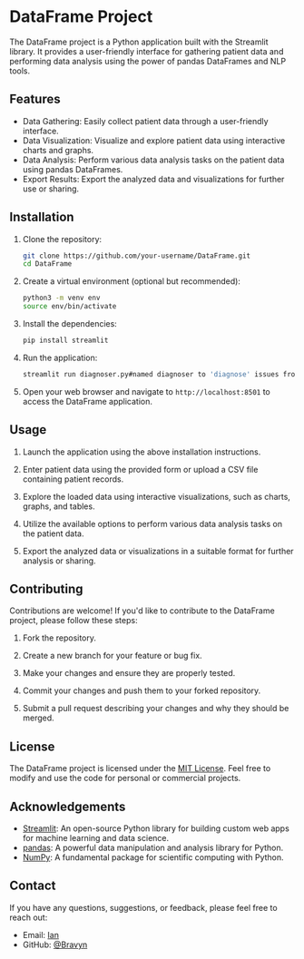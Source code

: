 # DataFrame Project

The DataFrame project is a Python application built with the Streamlit library. It provides a user-friendly interface for gathering patient data and performing data analysis using the power of pandas DataFrames and NLP tools.

## Features

- Data Gathering: Easily collect patient data through a user-friendly interface.
- Data Visualization: Visualize and explore patient data using interactive charts and graphs.
- Data Analysis: Perform various data analysis tasks on the patient data using pandas DataFrames.
- Export Results: Export the analyzed data and visualizations for further use or sharing.

## Installation

1. Clone the repository:

   ```bash
   git clone https://github.com/your-username/DataFrame.git
   cd DataFrame
   ```

2. Create a virtual environment (optional but recommended):

   ```bash
   python3 -m venv env
   source env/bin/activate
   ```

3. Install the dependencies:

   ```bash
   pip install streamlit
   ```

4. Run the application:

   ```bash
   streamlit run diagnoser.py#named diagnoser to 'diagnose' issues from data and visualize them
   ```

5. Open your web browser and navigate to `http://localhost:8501` to access the DataFrame application.

## Usage

1. Launch the application using the above installation instructions.

2. Enter patient data using the provided form or upload a CSV file containing patient records.

3. Explore the loaded data using interactive visualizations, such as charts, graphs, and tables.

4. Utilize the available options to perform various data analysis tasks on the patient data.

5. Export the analyzed data or visualizations in a suitable format for further analysis or sharing.

## Contributing

Contributions are welcome! If you'd like to contribute to the DataFrame project, please follow these steps:

1. Fork the repository.

2. Create a new branch for your feature or bug fix.

3. Make your changes and ensure they are properly tested.

4. Commit your changes and push them to your forked repository.

5. Submit a pull request describing your changes and why they should be merged.

## License

The DataFrame project is licensed under the [MIT License](LICENSE). Feel free to modify and use the code for personal or commercial projects.

## Acknowledgements

- [Streamlit](https://streamlit.io): An open-source Python library for building custom web apps for machine learning and data science.
- [pandas](https://pandas.pydata.org): A powerful data manipulation and analysis library for Python.
- [NumPy](https://numpy.org): A fundamental package for scientific computing with Python.

## Contact

If you have any questions, suggestions, or feedback, please feel free to reach out:

- Email: [Ian](mailto:ianbravynsa@gmail.com)
- GitHub: [@Bravyn](https://github.com/Bravyn)
